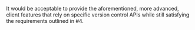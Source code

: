 It would be acceptable to provide the aforementioned, more advanced, client features that rely on specific version control APIs while still satisfying the requirements outlined in #4.
